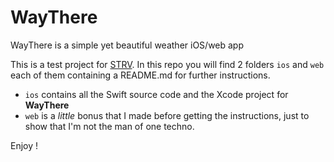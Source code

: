# WayThere
WayThere is a simple yet beautiful weather iOS/web app

This is a test project for [STRV](http://strv.com).
In this repo you will find 2 folders `ios` and `web` each of them containing a README.md for further instructions.

* `ios` contains all the Swift source code and the Xcode project for **WayThere**
* `web` is a *little* bonus that I made before getting the instructions, just to show that I'm not the man of one techno.

Enjoy !